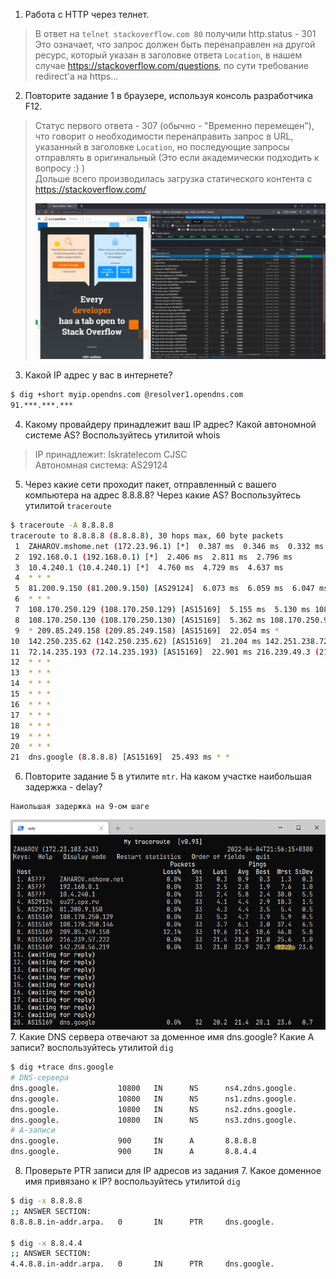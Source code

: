 1. Работа c HTTP через телнет.
> В ответ на `telnet stackoverflow.com 80` получили http.status - 301  
> Это означает, что запрос должен быть перенаправлен на другой ресурс, который указан в заголовке ответа `Location`, 
> в нашем случае  https://stackoverflow.com/questions, по сути требование redirect'а на https...
2. Повторите задание 1 в браузере, используя консоль разработчика F12.
> Статус первого ответа - 307 (обычно - "Временно перемещен"), что говорит о необходимости перенаправить запрос
> в URL, указанный в заголовке `Location`, но последующие запросы отправлять в оригинальный (Это если академически
> подходить к вопросу :) )  
> Дольше всего производилась загрузка статического контента с https://stackoverflow.com/  
> 
> ![screenshot](./img/qst_2.png "Снимок экрана к заданию 2")
3. Какой IP адрес у вас в интернете?
```bash
$ dig +short myip.opendns.com @resolver1.opendns.com
91.***.***.*** 
```
4. Какому провайдеру принадлежит ваш IP адрес? Какой автономной системе AS? Воспользуйтесь утилитой whois
> IP принадлежит: Iskratelecom CJSC  
> Автономная система: AS29124
5. Через какие сети проходит пакет, отправленный с вашего компьютера на адрес 8.8.8.8? Через какие AS? Воспользуйтесь утилитой `traceroute`
```bash
$ traceroute -A 8.8.8.8
traceroute to 8.8.8.8 (8.8.8.8), 30 hops max, 60 byte packets
 1  ZAHAROV.mshome.net (172.23.96.1) [*]  0.387 ms  0.346 ms  0.332 ms
 2  192.168.0.1 (192.168.0.1) [*]  2.406 ms  2.811 ms  2.796 ms
 3  10.4.240.1 (10.4.240.1) [*]  4.760 ms  4.729 ms  4.637 ms
 4  * * *
 5  81.200.9.150 (81.200.9.150) [AS29124]  6.073 ms  6.059 ms  6.047 ms
 6  * * *
 7  108.170.250.129 (108.170.250.129) [AS15169]  5.155 ms  5.130 ms 108.170.250.33 (108.170.250.33) [AS15169]  5.493 ms
 8  108.170.250.130 (108.170.250.130) [AS15169]  5.362 ms 108.170.250.99 (108.170.250.99) [AS15169]  5.992 ms 108.170.250.130 (108.170.250.130) [AS15169]  4.879 ms
 9  * 209.85.249.158 (209.85.249.158) [AS15169]  22.054 ms *
10  142.250.235.62 (142.250.235.62) [AS15169]  21.204 ms 142.251.238.72 (142.251.238.72) [AS15169]  23.714 ms 142.250.235.68 (142.250.235.68) [AS15169]  21.946 ms
11  72.14.235.193 (72.14.235.193) [AS15169]  22.901 ms 216.239.49.3 (216.239.49.3) [AS15169]  23.988 ms 216.239.57.229 (216.239.57.229) [AS15169]  19.088 ms
12  * * *
13  * * *
14  * * *
15  * * *
16  * * *
17  * * *
18  * * *
19  * * *
20  * * *
21  dns.google (8.8.8.8) [AS15169]  25.493 ms * *
```
6. Повторите задание 5 в утилите `mtr`. На каком участке наибольшая задержка - delay?
```
Наиольшая задержка на 9-ом шаге
```
![screenshot](./img/qst_6.png "Снимок экрана у заданию 6")
7. Какие DNS сервера отвечают за доменное имя dns.google? Какие A записи? воспользуйтесь утилитой `dig`
```bash
$ dig +trace dns.google
# DNS-сервера
dns.google.             10800   IN      NS      ns4.zdns.google.
dns.google.             10800   IN      NS      ns1.zdns.google.
dns.google.             10800   IN      NS      ns2.zdns.google.
dns.google.             10800   IN      NS      ns3.zdns.google.
# A-записи
dns.google.             900     IN      A       8.8.8.8
dns.google.             900     IN      A       8.8.4.4
```
8. Проверьте PTR записи для IP адресов из задания 7. Какое доменное имя привязано к IP? воспользуйтесь утилитой `dig`
```bash
$ dig -x 8.8.8.8
;; ANSWER SECTION:
8.8.8.8.in-addr.arpa.   0       IN      PTR     dns.google.

$ dig -x 8.8.4.4
;; ANSWER SECTION:
4.4.8.8.in-addr.arpa.   0       IN      PTR     dns.google.
```